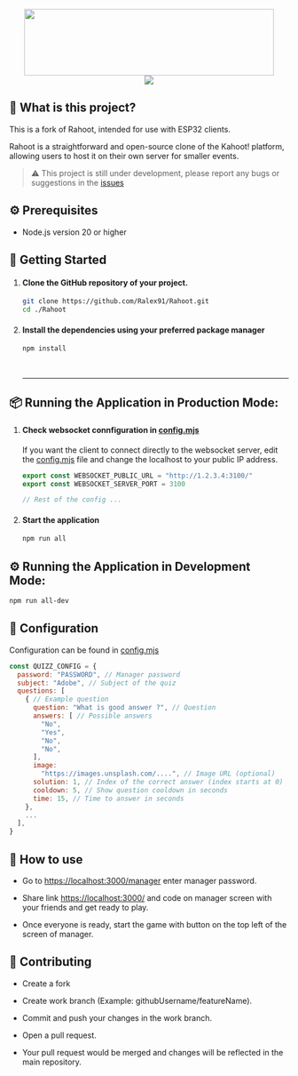 <p align="center">
  <img width="450" height="120" align="center" src="https://raw.githubusercontent.com/Ralex91/Rahoot/main/.github/logo.svg">
  <br>
  <img align="center" src="https://api.visitorbadge.io/api/visitors?path=https://github.com/Ralex91/Rahoot/edit/main/README.md&countColor=%2337d67a">
</p>

## 🧩 What is this project?

This is a fork of Rahoot, intended for use with ESP32 clients.

Rahoot is a straightforward and open-source clone of the Kahoot! platform, allowing users to host it on their own server for smaller events.

> ⚠️ This project is still under development, please report any bugs or suggestions in the [issues](https://github.com/Ralex91/Rahoot/issues)

## ⚙️ Prerequisites

- Node.js version 20 or higher

## 📖 Getting Started

1.  #### Clone the GitHub repository of your project.
    ```bash
    git clone https://github.com/Ralex91/Rahoot.git
    cd ./Rahoot
    ```
2.  #### Install the dependencies using your preferred package manager

    ```bash
    npm install
    ```

    <br>
    <hr>

## 📦 Running the Application in Production Mode:

1. #### Check websocket connfiguration in [config.mjs](config.mjs)

   If you want the client to connect directly to the websocket server, edit the [config.mjs](config.mjs) file and change the localhost to your public IP address.

   ```js
   export const WEBSOCKET_PUBLIC_URL = "http://1.2.3.4:3100/"
   export const WEBSOCKET_SERVER_PORT = 3100

   // Rest of the config ...
   ```

2. #### Start the application

   ```bash
   npm run all
   ```

## ⚙️ Running the Application in Development Mode:

```bash
npm run all-dev
```

## 🔧 Configuration

Configuration can be found in [config.mjs](config.mjs)

```js
const QUIZZ_CONFIG = {
  password: "PASSWORD", // Manager password
  subject: "Adobe", // Subject of the quiz
  questions: [
    { // Example question
      question: "What is good answer ?", // Question
      answers: [ // Possible answers
        "No",
        "Yes",
        "No",
        "No",
      ],
      image:
        "https://images.unsplash.com/....", // Image URL (optional)
      solution: 1, // Index of the correct answer (index starts at 0)
      cooldown: 5, // Show question cooldown in seconds
      time: 15, // Time to answer in seconds
    },
    ...
  ],
}
```

## 🤔 How to use

- Go to [https://localhost:3000/manager](https://localhost:3000/manager) enter manager password.

- Share link [https://localhost:3000/](https://localhost:3000/) and code on manager screen with your friends and get ready to play.

- Once everyone is ready, start the game with button on the top left of the screen of manager.

## 📝 Contributing

- Create a fork

- Create work branch (Example: githubUsername/featureName).

- Commit and push your changes in the work branch.

- Open a pull request.

- Your pull request would be merged and changes will be reflected in the main repository.
